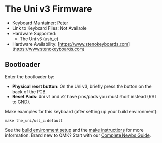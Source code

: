# The Uni v3 Firmware

-   Keyboard Maintainer: [Peter](https://github.com/petercpark)
-   Link to Keyboard Files: Not Available
-   Hardware Supported:
    -   The Uni v3 (usb_c)
-   Hardware Availability: [https://www.stenokeyboards.com](https://www.stenokeyboards.com)

## Bootloader

Enter the bootloader by:

* **Physical reset button**: On the Uni v3, briefly press the button on the back of the PCB.
* **Reset Pads**: Uni v1 and v2 have pins/pads you must short instead (RST to GND).

Make examples for this keyboard (after setting up your build environment):

    make the_uni/usb_c:default

See the [build environment setup](https://docs.qmk.fm/#/getting_started_build_tools) and the [make instructions](https://docs.qmk.fm/#/getting_started_make_guide) for more information. Brand new to QMK? Start with our [Complete Newbs Guide](https://docs.qmk.fm/#/newbs).
